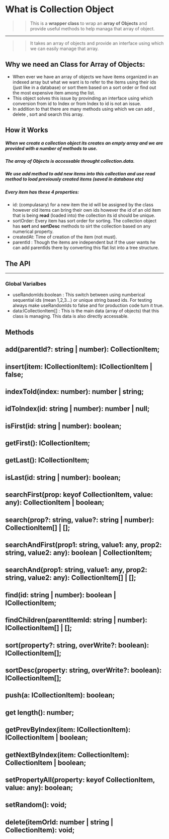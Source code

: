 # What is Collection Object
>> This is a **wrapper class** to wrap an **array of Objects** and provide useful methods to help managa that array of object.
------
>> It takes an array of objects and provide an interface using which we can easily manage that array.

## Why we need an Class for Array of Objects:
- When ever we have an array of objects we have items organized in an indexed array but what we want is to refer to the items using their ids (just like in a database) or  sort them based on a sort order or find out the most expensive item among the list.
- This object solves this issue by provinding an interface using which conversion from id to Index or from Index to id is not an issue.
- In addition to that there are many methods using which we can add , delete , sort and search this array.

## How it Works
##### When we create a collection object its creates an empty array and we are provided with a number of methods to use.
##### The array of Objects is accessable throught **collection.data**.
##### We use **add** method to add new items into this collection and use **read** method to load previously created items (saved in database etc)
##### Every item has these 4 properties:
- id: (compulasary) for a new item the id will be assigned by the class however old items can bring their own ids however the id of an old item that is being **read** (loaded into) the collection its id should be unique.
- sortOrder: Every item has sort order for sorting. The collection object has **sort** and **sortDesc** methods to sirt the collection based on any numerical property.
- createdAt: Time of creation of the item (not must).
- parentId : Though the items are independent but if the user wants he can add parentIds there by converting this flat list into a tree structure.

## The API
----------------------
### Global Varialbes
- useRandomIds:boolean : This switch between using numberical sequential ids (mean 1,2,3...) or unique string based ids. For testing always make useRandomIds to false and for production code turn it true.
- data:ICollectionItem[] : This is the main data (array of objects) that this class is managing. This data is also directly accessable.

## Methods
add(parentId?: string | number): CollectionItem;
---
insert(item: ICollectionItem): ICollectionItem | false;
---
indexToId(index: number): number | string;
---
idToIndex(id: string | number): number | null;
---
isFirst(id: string | number): boolean;
---
getFirst(): ICollectionItem;
---
getLast(): ICollectionItem;
---
isLast(id: string | number): boolean;
---
searchFirst(prop: keyof CollectionItem, value: any): CollectionItem | boolean;
---
search(prop?: string, value?: string | number): CollectionItem[] | [];
---
searchAndFirst(prop1: string, value1: any, prop2: string, value2: any): boolean | CollectionItem;
---
searchAnd(prop1: string, value1: any, prop2: string, value2: any): CollectionItem[] | [];
---
find(id: string | number): boolean | ICollectionItem;
---
findChildren(parentItemId: string | number): ICollectionItem[] | [];
---
sort(property?: string, overWrite?: boolean): ICollectionItem[];
---
sortDesc(property: string, overWrite?: boolean): ICollectionItem[];
---
push(a: ICollectionItem): boolean;
---
get length(): number;
---
getPrevByIndex(item: ICollectionItem): ICollectionItem | boolean;
---
getNextByIndex(item: CollectionItem): CollectionItem | boolean;
---
setPropertyAll(property: keyof CollectionItem, value: any): boolean;
---
setRandom(): void;
---
delete(itemOrId: number | string | CollectionItem): void;
---
    
    
